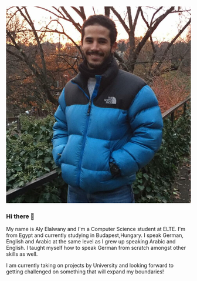 ![ME](MEUpdated.jpg)

### Hi there 👋
My name is Aly Elalwany and I'm a Computer Science student at ELTE. I'm from Egypt and currently studying in Budapest,Hungary.
I speak German, English and Arabic at the same level as I grew up speaking Arabic and English. I taught myself how to speak German from scratch amongst other skills as well.

I am currently taking on projects by University and looking forward to getting challenged on something that will expand my boundaries!

<!--
**AlexHelmutSonntag/AlexHelmutSonntag** is a ✨ _special_ ✨ repository because its `README.md` (this file) appears on your GitHub profile.

Here are some ideas to get you started:

- 🔭 I’m currently working on ...
- 🌱 I’m currently learning ...
- 👯 I’m looking to collaborate on ...
- 🤔 I’m looking for help with ...
- 💬 Ask me about ...
- 📫 How to reach me: ...
- 😄 Pronouns: ...
- ⚡ Fun fact: ...
-->
